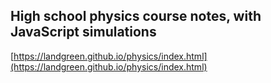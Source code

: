 ## High school physics course notes, with JavaScript simulations
  
  [https://landgreen.github.io/physics/index.html](https://landgreen.github.io/physics/index.html)